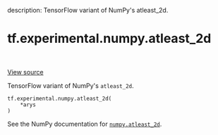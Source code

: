 description: TensorFlow variant of NumPy's atleast_2d.

<div itemscope itemtype="http://developers.google.com/ReferenceObject">
<meta itemprop="name" content="tf.experimental.numpy.atleast_2d" />
<meta itemprop="path" content="Stable" />
</div>

# tf.experimental.numpy.atleast_2d

<!-- Insert buttons and diff -->

<table class="tfo-notebook-buttons tfo-api nocontent" align="left">

</table>

<a target="_blank" href="/code/stable/tensorflow/python/ops/numpy_ops/np_array_ops.py">View source</a>



TensorFlow variant of NumPy's `atleast_2d`.

<pre class="devsite-click-to-copy prettyprint lang-py tfo-signature-link">
<code>tf.experimental.numpy.atleast_2d(
    *arys
)
</code></pre>



<!-- Placeholder for "Used in" -->

See the NumPy documentation for [`numpy.atleast_2d`](https://numpy.org/doc/1.16/reference/generated/numpy.atleast_2d.html).